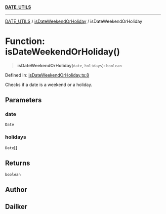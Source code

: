 [**DATE_UTILS**](../../README.md)

***

[DATE_UTILS](../../README.md) / [isDateWeekendOrHoliday](../README.md) / isDateWeekendOrHoliday

# Function: isDateWeekendOrHoliday()

> **isDateWeekendOrHoliday**(`date`, `holidays`): `boolean`

Defined in: [isDateWeekendOrHoliday.ts:8](https://github.com/dailker/everyutil/blob/b267f20aec6acc544994839192032069b76d5a4b/src/date/isDateWeekendOrHoliday.ts#L8)

Checks if a date is a weekend or a holiday.

## Parameters

### date

`Date`

### holidays

`Date`[]

## Returns

`boolean`

## Author

## Dailker
